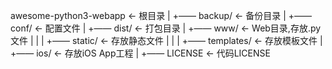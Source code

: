 awesome-python3-webapp  <- 根目录
|
+—— backup/             <- 备份目录 
|
+—— conf/               <- 配置文件
|
+—— dist/               <- 打包目录
|
+—— www/                <- Web目录,存放.py文件
|   |
|   +—— static/         <- 存放静态文件
|   |
|   +—— templates/      <- 存放模板文件
|
+—— ios/                <- 存放iOS App工程
|
+—— LICENSE             <- 代码LICENSE

